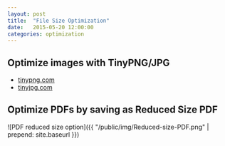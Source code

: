 ```yaml
---
layout: post
title:  "File Size Optimization"
date:   2015-05-20 12:00:00
categories: optimization
---
```



## Optimize images with TinyPNG/JPG

* [tinypng.com](https://tinypng.com/)
* [tinyjpg.com](https://tinyjpg.com/)

## Optimize PDFs by saving as Reduced Size PDF

![PDF reduced size option]({{ "/public/img/Reduced-size-PDF.png" | prepend: site.baseurl }})
